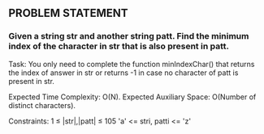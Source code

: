 ## PROBLEM STATEMENT
### Given a string str and another string patt. Find the minimum index of the character in str that is also present in patt.

Task:
You only need to complete the function minIndexChar() that returns the index of answer in str or returns -1 in case no character of patt is present in str.


Expected Time Complexity: O(N).
Expected Auxiliary Space: O(Number of distinct characters).


Constraints:
1 ≤ |str|,|patt| ≤ 105 
'a' <= stri, patti <= 'z'

